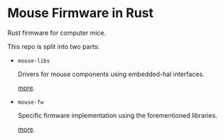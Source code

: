 # Mouse Firmware in Rust

Rust firmware for computer mice.

This repo is split into two parts:

- `mouse-libs`

  Drivers for mouse components using embedded-hal interfaces.

  [more](mouse-libs/README.md).

- `mouse-fw`

  Specific firmware implementation using the forementioned libraries.

  [more](mouse-fw/README.md).
